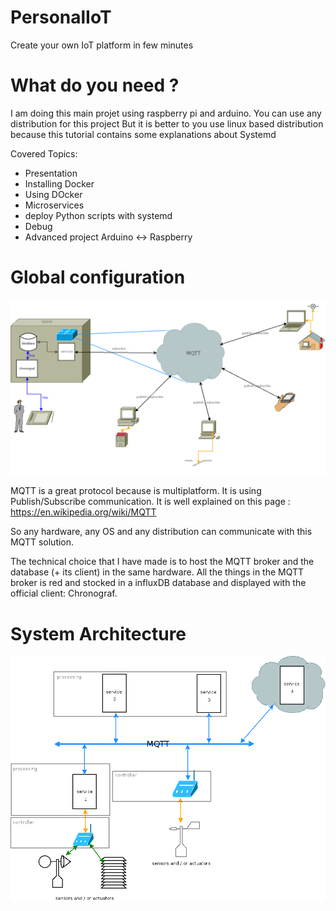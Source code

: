 # PersonalIoT
Create your own IoT platform in few minutes
# What do you need ?
I am doing this main projet using raspberry pi and arduino.
You can use any distribution for this project
But it is better to you use linux based distribution because this tutorial contains some explanations about Systemd

Covered Topics:
- Presentation
- Installing Docker
- Using DOcker
- Microservices
- deploy Python scripts with systemd
- Debug
- Advanced project Arduino <-> Raspberry


# Global configuration
![Configuration](https://github.com/TheOliver/PersonalIoT/blob/master/reseau.png)

MQTT is a great protocol because is multiplatform. It is using Publish/Subscribe communication.
It is well explained on this page : https://en.wikipedia.org/wiki/MQTT

So any hardware, any OS and any distribution can communicate with this MQTT solution.

The technical choice that I have made is to host the MQTT broker and the database (+ its client) in the same hardware.
All the things in the MQTT broker is red and stocked in a influxDB database and displayed with the official client: Chronograf.

# System Architecture
![Architecture](https://github.com/TheOliver/PersonalIoT/blob/master/Architecture.png)

